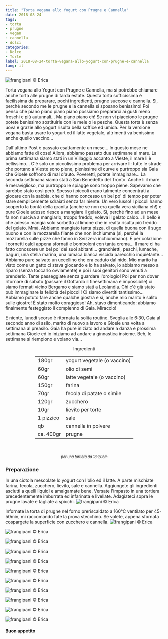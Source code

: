 ```yaml
---
title: "Torta vegana allo Yogurt con Prugne e Cannella"
date: 2018-08-24
tags:
- torta
- prugne
- vegan
- cannella
- dolci
categories:
- Dolce
- Torte
label: 2018-08-24-torta-vegana-allo-yogurt-con-prugne-e-cannella
lang: it 
---
```

![](header.jpg "frangipani © Erica")

Torta vegana allo Yogurt con Prugne e Cannella, ma si potrebbe chiamare anche torta alle prugne di tarda estate. Questa torta sofficissima è facilissima da preparare, pochi ingredienti, prugne succose e cannella. Si, perché secondo me le prugne e la cannella si sposano benissimo! Poi penso che piano piano piano piano possiamo prepararci ai gusti meno freschi e più autunnali... Ma piano piano eh! Se non vi piacciono le prugne potete benissimo sostituirle con le mele o le pesche. Questa torta è senza uova e grazie allo yogurt risulta bella soffice ed umida. Per la versione vegana basta usare lo yogurt ed il latte vegetale, altrimenti va benissimo anche quello vaccino...

Dall'ultimo Post è passato esattamente un mese... In questo mese ne abbiamo fatte di cose! Allora, abbiamo passato due settimane al mare. La prima settimana siamo stati in un Villaggio accanto a Vieste, il mare li è bellissimo... C'è solo un piccolissimo problema per arrivare lì: tutte le strade che portano a Vieste sono piene, pienissime di curve e purtroppo sia Gaia che Gioele soffrono di mal d'auto. Poveretti, potete immaginare... La seconda settimana siamo stati a San Benedetto del Tronto. Anche li il mare è meraviglioso, ma purtroppo le spiagge sono troppo piene. Sapevamo che sarebbe stato così però. Spesso i piccoli erano talmente concentrati a giocare con la sabbia, che ci hanno concesso un bel po' di tempo per poter stare semplicemente sdraiati senza far niente. Un vero lusso! I piccoli hanno scoperto la bontà della granita (anche se non era quella vera siciliana eh!) e pure Gioele adesso riesce a mangiare il gelato. Si, perché fino ad un mese fa non riusciva a mangiarlo, troppo freddo, voleva il gelato caldo... Il bello è che adesso mangia solo sorbetto al limone che in realtà risulta più freddo del gelato. Mmà. Abbiamo mangiato tanta pizza, di quella buona con il sugo buono e con la mozzarella filante che non inchiumma (si, perché la mozzarella sulle pizze che fanno in Svizzera inchiummano). E per colazione i cornetti caldi appena sfornati e bomboloni con tanta crema... Il mare ci ha fatto conoscere un bel po' dei suoi abitanti... granchietti, peschi, lumache, paguri, una stella marina, una lumaca bianca viscida parecchio inquietante... Abbiamo pure salvato un uccellino che era caduto dal nido. Mio marito ha visto come un gatto ci stava giocando e lo ha salvato, lo abbiamo messo a riparo (senza toccarlo ovviamente) e poi i suoi genitori sono venuti a prenderlo. Tante passeggiate senza guardare l'orologio! Poi per non dover ritornare di sabato (passare il Gottardo il finesettimana è impossibile) ci siamo fermati vicino Bergamo e siamo stati a Leolandia. Chi c'è già stato può immaginare la felicità dei piccoli! Ci siamo divertiti tantissimo... Abbiamo potuto fare anche qualche giostra e si, anche mio marito è salito sulle giostre! È stato molto coraggioso! Ah, stavo dimenticando: abbiamo finalmente festeggiato il complenno di Gaia. Miracolo!

E niente, lunedì scorso è ritornata la solita routine. Sveglia alle 6:30, Gaia al secondo anno di asilo, marito di nuovo a lavoro e Gioele una volta a settimana al preasilo. Gaia ha pure iniziato ad andare a danza e prossima settimana Gioele ed io iniziamo ad andare a ginnastica insieme. Beh, le settimane si riempiono e volano via...

<div id="wrapper" style="text-align: center">
  <div id="yourdiv" style="display: inline-block;">
    <div class="ingredients">
      <div class="ingredients-title">Ingredienti</div>
      <table>
        <tbody>
          </tr>
          <tr>
            <td>180gr</td>
            <td>yogurt vegetale (o vaccino)</td>
          </tr>
          <tr>
            <td>60gr</td>
            <td>olio di semi</td>
          </tr>
          <tr>
            <td>60gr</td>
            <td>latte vegetale (o vaccino)</td>
          </tr>
          <tr>
            <td>150gr</td>
            <td>farina</td>
          </tr>
          <tr>
            <td>70gr</td>
            <td>fecola di patate o simile</td>
          </tr>
          <tr>
            <td>120gr</td>
            <td>zucchero</td>
          </tr>
          <tr>
            <td>10gr</td>
            <td>lievito per torte</td>
          </tr>
          <tr>
            <td>1 pizzico</td>
            <td>sale</td>
          </tr>
          <tr>
            <td>qb</td>
            <td>cannella in polvere</td>
          </tr>
          <tr>
            <td>ca. 400gr</td>
            <td>prugne</td>
        </tbody>
      </table>
      <br></br>
      <i class="pull-right" style="font-size: 80%;">per una tortiera da 18-20cm</i>
    </div>
  </div>
</div>


<h3>
  <font color="grey">
    <i class="fa fa-cogs"></i>
  </font> Preparazione
</h3>

In una ciotola mescolate lo yogurt con l'olio ed il latte. A parte mischiate farina, fecola, zucchero, lievito, sale e cannella. Aggiungete gli ingredienti asciutti a quelli liquidi e amalgamate bene. Versate l'impasto in una tortiera precedentemente imburrata ed infarinata e livellate. Adagiateci sopra le prugne lavate e tagliate a spicchi.
![](teglia.jpg "frangipani © Erica")

Infornate la torta di prugne nel forno preriscaldato a 160°C ventilato per 45-50min, mi raccomando fate la prova stecchino. Se volete, appena sfornata cospargete la superficie con zucchero e cannella.
![](risultato1.jpg "frangipani © Erica")

![](risultato2.jpg "frangipani © Erica")

![](risultato3.jpg "frangipani © Erica")

![](risultato4.jpg "frangipani © Erica")

![](risultato5.jpg "frangipani © Erica")

![](risultato6.jpg "frangipani © Erica")

![](risultato7.jpg "frangipani © Erica")

![](risultato8.jpg "frangipani © Erica")

![](risultato9.jpg "frangipani © Erica")

![](risultato10.jpg "frangipani © Erica")

![](risultato11.jpg "frangipani © Erica")

<h4>Buon appetito
  <font color="red">
    <i class="fa fa-smile-o"></i>
  </font>
</h4>